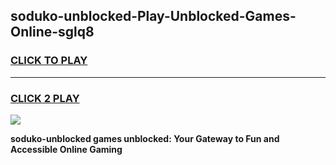 
## soduko-unblocked-Play-Unblocked-Games-Online-sglq8
<h3>
<a href="https://premium76.site?title=soduko-unblocked&ref=25A">CLICK TO PLAY</a></h3>
<hr>

<h3>
<a href="https://premium76.site?title=soduko-unblocked&ref=25A">CLICK 2 PLAY</a>
  
</h3>

<a href="https://premium76.site?title=soduko-unblocked&ref=25A"><img src="https://clearcache.store/games.png"></a>


**soduko-unblocked games unblocked: Your Gateway to Fun and Accessible Online Gaming**
